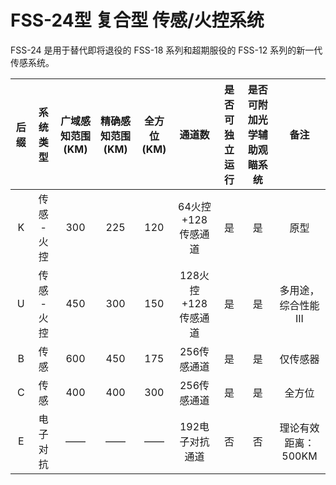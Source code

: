 # FSS-24型 复合型 传感/火控系统

FSS-24 是用于替代即将退役的 FSS-18 系列和超期服役的 FSS-12 系列的新一代传感系统。  

| 后缀 | 系统类型 | 广域感知范围(KM) | 精确感知范围(KM) | 全方位(KM) | 通道数 | 是否可独立运行 | 是否可附加光学辅助观瞄系统 | 备注 |
| :--: | :------: | :--------------: | :--------: | :-------: | :-------: | :-------: | :-------: | :--: |
| K | 传感 - 火控 | 300 | 225 | 120 | 64火控+128传感通道 | 是 | 是 | 原型 |
| U | 传感 - 火控 | 450 | 300 | 150 | 128火控+128传感通道 | 是 | 是 | 多用途，综合性能 III |
| B | 传感 | 600 | 450 | 175 | 256传感通道 | 是 | 是 | 仅传感器 |
| C | 传感 | 400 | 400 | 300 | 256传感通道 | 是 | 是 | 全方位 |
| E | 电子对抗 | —— | —— | —— | 192电子对抗通道 | 否 | 否 | 理论有效距离：500KM |